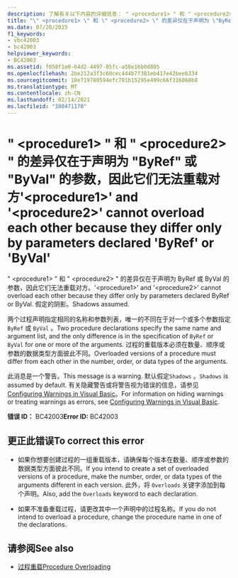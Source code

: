 ```yaml
---
description: 了解有关以下内容的详细信息： " <procedure1> " 和 " <procedure2> " 不能相互重载，因为它们的差异仅在于声明为 "ByRef" 或 "ByVal" 的参数
title: "\" <procedure1> \" 和 \" <procedure2> \" 的差异仅在于声明为 \"ByRef\" 或 \"ByVal\" 的参数，因此它们无法重载对方"
ms.date: 07/20/2015
f1_keywords:
- vbc42003
- bc42003
helpviewer_keywords:
- BC42003
ms.assetid: f058f1e0-64d2-4497-85fc-a58e16b0d805
ms.openlocfilehash: 2be212a3f3c60cec444b7f381eb417e42beeb334
ms.sourcegitcommit: 10e719780594efc781b15295e499c66f316068b8
ms.translationtype: MT
ms.contentlocale: zh-CN
ms.lasthandoff: 02/14/2021
ms.locfileid: "100471170"
---
```

# <a name="procedure1-and-procedure2-cannot-overload-each-other-because-they-differ-only-by-parameters-declared-byref-or-byval"></a><span data-ttu-id="7acf2-103">" \<procedure1> " 和 " \<procedure2> " 的差异仅在于声明为 "ByRef" 或 "ByVal" 的参数，因此它们无法重载对方</span><span class="sxs-lookup"><span data-stu-id="7acf2-103">'\<procedure1>' and '\<procedure2>' cannot overload each other because they differ only by parameters declared 'ByRef' or 'ByVal'</span></span>

<span data-ttu-id="7acf2-104">" \<procedure1> " 和 " \<procedure2> " 的差异仅在于声明为 ByRef 或 ByVal 的参数，因此它们无法重载对方。</span><span class="sxs-lookup"><span data-stu-id="7acf2-104">'\<procedure1>' and '\<procedure2>' cannot overload each other because they differ only by parameters declared ByRef or ByVal.</span></span> <span data-ttu-id="7acf2-105">假定的阴影。</span><span class="sxs-lookup"><span data-stu-id="7acf2-105">Shadows assumed.</span></span>  
  
 <span data-ttu-id="7acf2-106">两个过程声明指定相同的名称和参数列表，唯一的不同在于对一个或多个参数指定 `ByRef` 或 `ByVal` 。</span><span class="sxs-lookup"><span data-stu-id="7acf2-106">Two procedure declarations specify the same name and argument list, and the only difference is in the specification of `ByRef` or `ByVal` for one or more of the arguments.</span></span> <span data-ttu-id="7acf2-107">过程的重载版本必须在数量、顺序或参数的数据类型方面彼此不同。</span><span class="sxs-lookup"><span data-stu-id="7acf2-107">Overloaded versions of a procedure must differ from each other in the number, order, or data types of the arguments.</span></span>  
  
 <span data-ttu-id="7acf2-108">此消息是一个警告。</span><span class="sxs-lookup"><span data-stu-id="7acf2-108">This message is a warning.</span></span> <span data-ttu-id="7acf2-109">默认假定`Shadows` 。</span><span class="sxs-lookup"><span data-stu-id="7acf2-109">`Shadows` is assumed by default.</span></span> <span data-ttu-id="7acf2-110">有关隐藏警告或将警告视为错误的信息，请参见 [Configuring Warnings in Visual Basic](/visualstudio/ide/configuring-warnings-in-visual-basic)。</span><span class="sxs-lookup"><span data-stu-id="7acf2-110">For information on hiding warnings or treating warnings as errors, see [Configuring Warnings in Visual Basic](/visualstudio/ide/configuring-warnings-in-visual-basic).</span></span>  
  
 <span data-ttu-id="7acf2-111">**错误 ID：** BC42003</span><span class="sxs-lookup"><span data-stu-id="7acf2-111">**Error ID:** BC42003</span></span>  
  
## <a name="to-correct-this-error"></a><span data-ttu-id="7acf2-112">更正此错误</span><span class="sxs-lookup"><span data-stu-id="7acf2-112">To correct this error</span></span>  
  
- <span data-ttu-id="7acf2-113">如果你想要创建过程的一组重载版本，请确保每个版本在数量、顺序或参数的数据类型方面彼此不同。</span><span class="sxs-lookup"><span data-stu-id="7acf2-113">If you intend to create a set of overloaded versions of a procedure, make the number, order, or data types of the arguments different in each version.</span></span> <span data-ttu-id="7acf2-114">此外，将 `Overloads` 关键字添加到每个声明。</span><span class="sxs-lookup"><span data-stu-id="7acf2-114">Also, add the `Overloads` keyword to each declaration.</span></span>  
  
- <span data-ttu-id="7acf2-115">如果不准备重载过程，请更改其中一个声明中的过程名称。</span><span class="sxs-lookup"><span data-stu-id="7acf2-115">If you do not intend to overload a procedure, change the procedure name in one of the declarations.</span></span>  
  
## <a name="see-also"></a><span data-ttu-id="7acf2-116">请参阅</span><span class="sxs-lookup"><span data-stu-id="7acf2-116">See also</span></span>

- [<span data-ttu-id="7acf2-117">过程重载</span><span class="sxs-lookup"><span data-stu-id="7acf2-117">Procedure Overloading</span></span>](../programming-guide/language-features/procedures/procedure-overloading.md)
